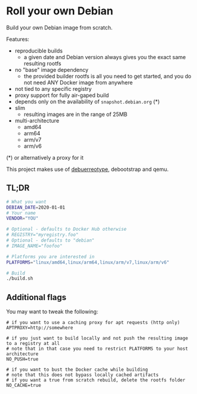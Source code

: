 # Roll your own Debian

Build your own Debian image from scratch.

Features:
 * reproducible builds
     * a given date and Debian version always gives you the exact same resulting rootfs
 * no "base" image dependency
     * the provided builder rootfs is all you need to get started, and you do not need ANY Docker image from anywhere
 * not tied to any specific registry
 * proxy support for fully air-gaped build
 * depends only on the availability of `snapshot.debian.org` (*)
 * slim
     * resulting images are in the range of 25MB
 * multi-architecture
     * amd64
     * arm64
     * arm/v7
     * arm/v6

(*) or alternatively a proxy for it

This project makes use of [debuerreotype](https://github.com/debuerreotype/debuerreotype), debootstrap and qemu.

## TL;DR

```bash
# What you want
DEBIAN_DATE=2020-01-01
# Your name
VENDOR="YOU"

# Optional - defaults to Docker Hub otherwise
# REGISTRY="myregistry.foo"
# Optional - defaults to "debian"
# IMAGE_NAME="foofoo"

# Platforms you are interested in
PLATFORMS="linux/amd64,linux/arm64,linux/arm/v7,linux/arm/v6"

# Build
./build.sh
```

## Additional flags

You may want to tweak the following:

```
# if you want to use a caching proxy for apt requests (http only)
APTPROXY=http://somewhere

# if you just want to build locally and not push the resulting image to a registry at all
# note that in that case you need to restrict PLATFORMS to your host architecture 
NO_PUSH=true

# if you want to bust the Docker cache while building
# note that this does not bypass locally cached artifacts
# if you want a true from scratch rebuild, delete the rootfs folder
NO_CACHE=true
```
